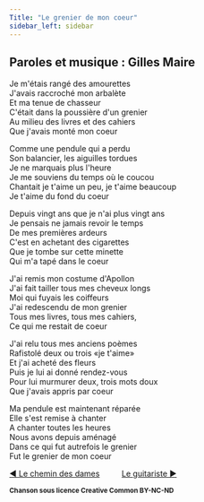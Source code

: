 ```yaml
---
Title: "Le grenier de mon coeur"
sidebar_left: sidebar
---
```


## Paroles et musique : Gilles Maire
Je m'étais rangé des amourettes  
J'avais raccroché mon arbalète  
Et ma tenue de chasseur  
C'était dans la poussière d'un grenier  
Au milieu des livres et des cahiers  
Que j'avais monté mon coeur  
  
  
Comme une pendule qui a perdu  
Son balancier, les aiguilles tordues  
Je ne marquais plus l'heure  
Je me souviens du temps où le coucou  
Chantait je t'aime un peu, je t'aime beaucoup  
Je t'aime du fond du coeur  
  
Depuis vingt ans que je n'ai plus vingt ans  
Je pensais ne jamais revoir le temps  
De mes premières ardeurs  
C'est en achetant des cigarettes  
Que je tombe sur cette minette  
Qui m'a tapé dans le coeur  
  
J'ai remis mon costume d'Apollon  
J'ai fait tailler tous mes cheveux longs  
Moi qui fuyais les coiffeurs  
J'ai redescendu de mon grenier  
Tous mes livres, tous mes cahiers,  
Ce qui me restait de coeur  
  
J'ai relu tous mes anciens poèmes  
Rafistolé deux ou trois «je t'aime»  
Et j'ai acheté des fleurs  
Puis je lui ai donné rendez-vous  
Pour lui murmurer deux, trois mots doux  
Que j'avais appris par coeur  
  
Ma pendule est maintenant réparée  
Elle s'est remise à chanter  
A chanter toutes les heures  
Nous avons depuis aménagé  
Dans ce qui fut autrefois le grenier  
Fut le grenier de mon coeur  


[ ◀ Le chemin des dames](../le_chemin_des_dames) ​ ​ ​ ​ ​ ​ ​ ​ ​ ​ ​ ​[Le guitariste ▶](../le_guitariste)


<b><sub>Chanson sous licence Creative Common BY-NC-ND</sub></b>
